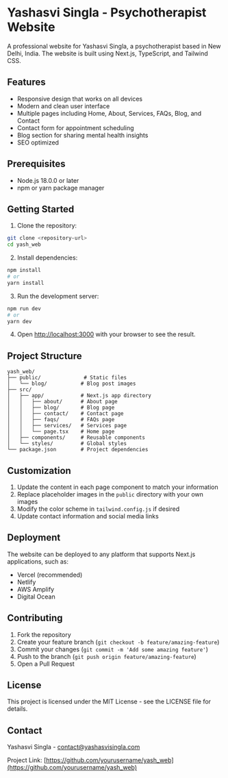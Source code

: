# Yashasvi Singla - Psychotherapist Website

A professional website for Yashasvi Singla, a psychotherapist based in New Delhi, India. The website is built using Next.js, TypeScript, and Tailwind CSS.

## Features

- Responsive design that works on all devices
- Modern and clean user interface
- Multiple pages including Home, About, Services, FAQs, Blog, and Contact
- Contact form for appointment scheduling
- Blog section for sharing mental health insights
- SEO optimized

## Prerequisites

- Node.js 18.0.0 or later
- npm or yarn package manager

## Getting Started

1. Clone the repository:
```bash
git clone <repository-url>
cd yash_web
```

2. Install dependencies:
```bash
npm install
# or
yarn install
```

3. Run the development server:
```bash
npm run dev
# or
yarn dev
```

4. Open [http://localhost:3000](http://localhost:3000) with your browser to see the result.

## Project Structure

```
yash_web/
├── public/              # Static files
│   └── blog/           # Blog post images
├── src/
│   ├── app/            # Next.js app directory
│   │   ├── about/      # About page
│   │   ├── blog/       # Blog page
│   │   ├── contact/    # Contact page
│   │   ├── faqs/       # FAQs page
│   │   ├── services/   # Services page
│   │   └── page.tsx    # Home page
│   ├── components/     # Reusable components
│   └── styles/         # Global styles
└── package.json        # Project dependencies
```

## Customization

1. Update the content in each page component to match your information
2. Replace placeholder images in the `public` directory with your own images
3. Modify the color scheme in `tailwind.config.js` if desired
4. Update contact information and social media links

## Deployment

The website can be deployed to any platform that supports Next.js applications, such as:

- Vercel (recommended)
- Netlify
- AWS Amplify
- Digital Ocean

## Contributing

1. Fork the repository
2. Create your feature branch (`git checkout -b feature/amazing-feature`)
3. Commit your changes (`git commit -m 'Add some amazing feature'`)
4. Push to the branch (`git push origin feature/amazing-feature`)
5. Open a Pull Request

## License

This project is licensed under the MIT License - see the LICENSE file for details.

## Contact

Yashasvi Singla - contact@yashasvisingla.com

Project Link: [https://github.com/yourusername/yash_web](https://github.com/yourusername/yash_web)
